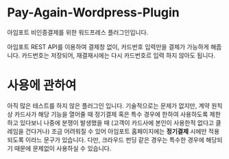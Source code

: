# Pay-Again-Wordpress-Plugin
아임포트 비인증결제를 위한 워드프레스 플러그인입니다.

아임포트 REST API를 이용하여 결제창 없이, 카드번호 입력만을 결제가 가능하게 해줍니다.
카드번호는 저장되어, 재결재시에는 다시 카드번호르 입력 하지 않아도 됩니다.

# 사용에 관하여
아직 많은 테스트를 하지 않은 플러그인 입니다.
기술적으로는 문제가 없지만, 계약 원칙상 카드사가 해당 기능을 열어줄 때 정기결제 혹은 특수 경우에 한하여 사용하도록 제한하고 있다보니 
나중에 분쟁이 발생했을 때 (고객이 카드사에 본인이 사용한적 없다고 클레임을 건다거나) 조금 어려워질 수 있어 아임포트 홈페이지에는 **정기결제** 시에만 적용되도록 이라느 문구가 있습니다.
다만, 크라우드 펀딩 같은 경우는 특수한 경우에 해당되기 때문에 문제없이 사용하실 수 있습니다. 
